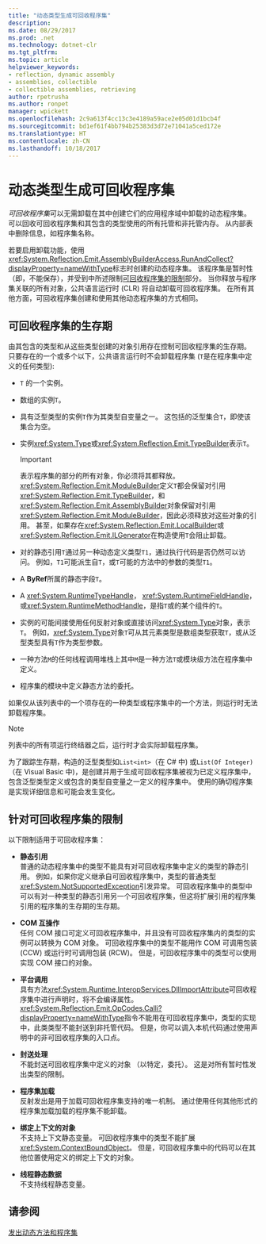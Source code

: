 ```yaml
---
title: "动态类型生成可回收程序集"
description: 
ms.date: 08/29/2017
ms.prod: .net
ms.technology: dotnet-clr
ms.tgt_pltfrm: 
ms.topic: article
helpviewer_keywords:
- reflection, dynamic assembly
- assemblies, collectible
- collectible assemblies, retrieving
author: rpetrusha
ms.author: ronpet
manager: wpickett
ms.openlocfilehash: 2c9a613f4cc13c3e4189a59ace2e05d01d1bcb4f
ms.sourcegitcommit: bd1ef61f4bb794b25383d3d72e71041a5ced172e
ms.translationtype: HT
ms.contentlocale: zh-CN
ms.lasthandoff: 10/18/2017
---
```

# <a name="collectible-assemblies-for-dynamic-type-generation"></a>动态类型生成可回收程序集

*可回收程序集*可以无需卸载在其中创建它们的应用程序域中卸载的动态程序集。 可以回收可回收程序集和其包含的类型使用的所有托管和非托管内存。 从内部表中删除信息，如程序集名称。

若要启用卸载功能，使用<xref:System.Reflection.Emit.AssemblyBuilderAccess.RunAndCollect?displayProperty=nameWithType>标志时创建的动态程序集。 该程序集是暂时性 （即，不能保存），并受到中所述限制[可回收程序集的限制](#restrictions-on-collectible-assemblies)部分。 当你释放与程序集关联的所有对象，公共语言运行时 (CLR) 将自动卸载可回收程序集。 在所有其他方面，可回收程序集创建和使用其他动态程序集的方式相同。

## <a name="lifetime-of-collectible-assemblies"></a>可回收程序集的生存期

由其包含的类型和从这些类型创建的对象引用存在控制可回收程序集的生存期。 只要存在的一个或多个以下，公共语言运行时不会卸载程序集 (`T`是在程序集中定义的任何类型): 

- `T` 的一个实例。

- 数组的实例`T`。
 
- 具有泛型类型的实例`T`作为其类型自变量之一。 这包括的泛型集合`T`，即使该集合为空。

- 实例<xref:System.Type>或<xref:System.Reflection.Emit.TypeBuilder>表示`T`。 

   > [!IMPORTANT]
   > 表示程序集的部分的所有对象，你必须将其都释放。 <xref:System.Reflection.Emit.ModuleBuilder>定义`T`都会保留对引用<xref:System.Reflection.Emit.TypeBuilder>，和<xref:System.Reflection.Emit.AssemblyBuilder>对象保留对引用<xref:System.Reflection.Emit.ModuleBuilder>，因此必须释放对这些对象的引用。 甚至，如果存在<xref:System.Reflection.Emit.LocalBuilder>或<xref:System.Reflection.Emit.ILGenerator>在构造使用`T`会阻止卸载。

- 对的静态引用`T`通过另一种动态定义类型`T1`，通过执行代码是否仍然可以访问。 例如，`T1`可能派生自`T`，或`T`可能的方法中的参数的类型`T1`。
 
- A **ByRef**所属的静态字段`T`。

- A <xref:System.RuntimeTypeHandle>， <xref:System.RuntimeFieldHandle>，或<xref:System.RuntimeMethodHandle>，是指`T`或的某个组件的`T`。

- 实例的可能间接使用任何反射对象或直接访问<xref:System.Type>对象，表示`T`。 例如，<xref:System.Type>对象`T`可从其元素类型是数组类型获取`T`，或从泛型类型具有`T`作为类型参数。 

- 一种方法`M`的任何线程调用堆栈上其中`M`是一种方法`T`或模块级方法在程序集中定义。

- 程序集的模块中定义静态方法的委托。

如果仅从该列表中的一个项存在的一种类型或程序集中的一个方法，则运行时无法卸载程序集。

> [!NOTE]
> 列表中的所有项运行终结器之后，运行时才会实际卸载程序集。

为了跟踪生存期，构造的泛型类型如`List<int>`（在 C# 中) 或`List(Of Integer)`（在 Visual Basic 中)，是创建并用于生成可回收程序集被视为已定义程序集中，包含泛型类型定义或包含的类型自变量之一定义的程序集中。 使用的确切程序集是实现详细信息和可能会发生变化。
 
## <a name="restrictions-on-collectible-assemblies"></a>针对可回收程序集的限制

以下限制适用于可回收程序集： 

- **静态引用**   
  普通的动态程序集中的类型不能具有对可回收程序集中定义的类型的静态引用。 例如，如果你定义继承自可回收程序集中，类型的普通类型<xref:System.NotSupportedException>引发异常。 可回收程序集中的类型中可以有对一种类型的静态引用另一个可回收程序集，但这将扩展引用的程序集引用的程序集的生存期的生存期。

- **COM 互操作**   
   任何 COM 接口可定义可回收程序集中，并且没有可回收程序集内的类型的实例可以转换为 COM 对象。 可回收程序集中的类型不能用作 COM 可调用包装 (CCW) 或运行时可调用包装 (RCW)。 但是，可回收程序集中的类型可以使用实现 COM 接口的对象。

- **平台调用**   
   具有方法<xref:System.Runtime.InteropServices.DllImportAttribute>可回收程序集中进行声明时，将不会编译属性。 <xref:System.Reflection.Emit.OpCodes.Calli?displayProperty=nameWithType>指令不能用在可回收程序集中，类型的实现中，此类类型不能封送到非托管代码。 但是，你可以调入本机代码通过使用声明中的非可回收程序集的入口点。
 
- **封送处理**   
   不能封送可回收程序集中定义的对象 （以特定，委托）。 这是对所有暂时性发出类型的限制。

- **程序集加载**   
   反射发出是用于加载可回收程序集支持的唯一机制。 通过使用任何其他形式的程序集加载加载的程序集不能卸载。
 
- **绑定上下文的对象**    
   不支持上下文静态变量。 可回收程序集中的类型不能扩展<xref:System.ContextBoundObject>。 但是，可回收程序集中的代码可以在其他位置使用定义的绑定上下文的对象。

- **线程静态数据**       
   不支持线程静态变量。

## <a name="see-also"></a>请参阅

[发出动态方法和程序集](emitting-dynamic-methods-and-assemblies.md)
